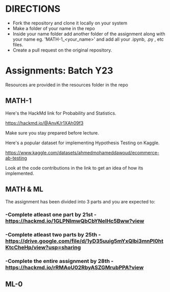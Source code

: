 
# DIRECTIONS
- Fork the repository and clone it locally on your system
- Make a folder of your name in the repo
- Inside your name folder add another folder of the assignment along with your name eg. 'MATH-1_<your_name>' and add all your .ipynb, .py , etc files.
- Create a pull request on the original repository.
# Assignments: Batch Y23
Resources are provided in the resources folder in the repo
## MATH-1
Here's the HackMd link for Probability and Statistics.

https://hackmd.io/@AnvK/r1XAh09f3

Make sure you stay prepared before lecture.

Here's a popular dataset for implementing Hypothesis Testing on Kaggle.

https://www.kaggle.com/datasets/ahmedmohameddawoud/ecommerce-ab-testing

Look at the code contributions in the link to get an idea of how its implemented.

## MATH & ML

The assignment has been divided into 3 parts and you are expected to:
### -Complete atleast one part by 21st - https://hackmd.io/1GLPNImwQbCbYNeIHc5Bww?view
### -Complete atleast two parts by 25th -https://drive.google.com/file/d/1yD35uuig5mYxQlbi3mnPl0htKtcCheHp/view?usp=sharing
### -Complete the entire assignment by 28th - https://hackmd.io/rRMAoU02RbyASZGMrubPPA?view

## ML-0

